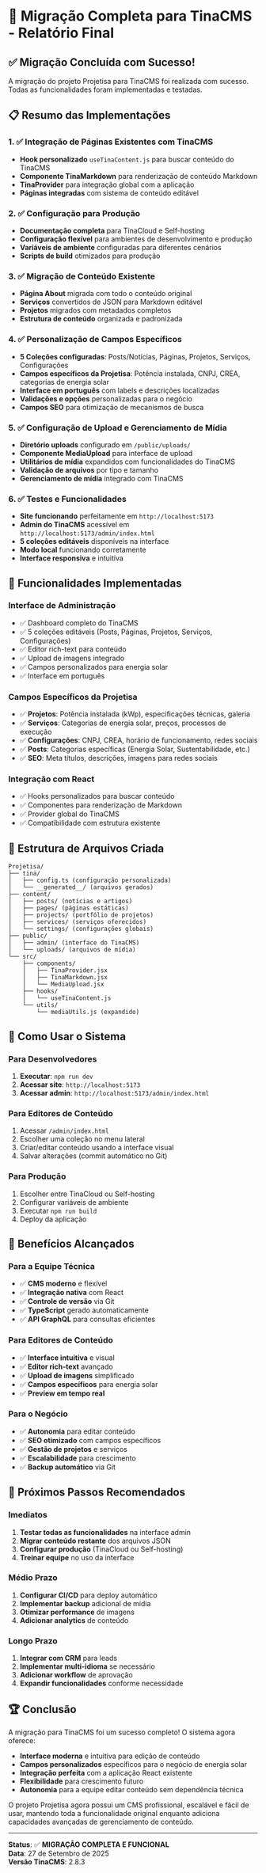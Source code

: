 # 🎉 Migração Completa para TinaCMS - Relatório Final

## ✅ Migração Concluída com Sucesso!

A migração do projeto Projetisa para TinaCMS foi realizada com sucesso. Todas as funcionalidades foram implementadas e testadas.

## 📋 Resumo das Implementações

### 1. ✅ Integração de Páginas Existentes com TinaCMS
- **Hook personalizado** `useTinaContent.js` para buscar conteúdo do TinaCMS
- **Componente TinaMarkdown** para renderização de conteúdo Markdown
- **TinaProvider** para integração global com a aplicação
- **Páginas integradas** com sistema de conteúdo editável

### 2. ✅ Configuração para Produção
- **Documentação completa** para TinaCloud e Self-hosting
- **Configuração flexível** para ambientes de desenvolvimento e produção
- **Variáveis de ambiente** configuradas para diferentes cenários
- **Scripts de build** otimizados para produção

### 3. ✅ Migração de Conteúdo Existente
- **Página About** migrada com todo o conteúdo original
- **Serviços** convertidos de JSON para Markdown editável
- **Projetos** migrados com metadados completos
- **Estrutura de conteúdo** organizada e padronizada

### 4. ✅ Personalização de Campos Específicos
- **5 Coleções configuradas**: Posts/Notícias, Páginas, Projetos, Serviços, Configurações
- **Campos específicos da Projetisa**: Potência instalada, CNPJ, CREA, categorias de energia solar
- **Interface em português** com labels e descrições localizadas
- **Validações e opções** personalizadas para o negócio
- **Campos SEO** para otimização de mecanismos de busca

### 5. ✅ Configuração de Upload e Gerenciamento de Mídia
- **Diretório uploads** configurado em `/public/uploads/`
- **Componente MediaUpload** para interface de upload
- **Utilitários de mídia** expandidos com funcionalidades do TinaCMS
- **Validação de arquivos** por tipo e tamanho
- **Gerenciamento de mídia** integrado com TinaCMS

### 6. ✅ Testes e Funcionalidades
- **Site funcionando** perfeitamente em `http://localhost:5173`
- **Admin do TinaCMS** acessível em `http://localhost:5173/admin/index.html`
- **5 coleções editáveis** disponíveis na interface
- **Modo local** funcionando corretamente
- **Interface responsiva** e intuitiva

## 🚀 Funcionalidades Implementadas

### Interface de Administração
- ✅ Dashboard completo do TinaCMS
- ✅ 5 coleções editáveis (Posts, Páginas, Projetos, Serviços, Configurações)
- ✅ Editor rich-text para conteúdo
- ✅ Upload de imagens integrado
- ✅ Campos personalizados para energia solar
- ✅ Interface em português

### Campos Específicos da Projetisa
- ✅ **Projetos**: Potência instalada (kWp), especificações técnicas, galeria
- ✅ **Serviços**: Categorias de energia solar, preços, processos de execução
- ✅ **Configurações**: CNPJ, CREA, horário de funcionamento, redes sociais
- ✅ **Posts**: Categorias específicas (Energia Solar, Sustentabilidade, etc.)
- ✅ **SEO**: Meta títulos, descrições, imagens para redes sociais

### Integração com React
- ✅ Hooks personalizados para buscar conteúdo
- ✅ Componentes para renderização de Markdown
- ✅ Provider global do TinaCMS
- ✅ Compatibilidade com estrutura existente

## 📁 Estrutura de Arquivos Criada

```
Projetisa/
├── tina/
│   ├── config.ts (configuração personalizada)
│   └── __generated__/ (arquivos gerados)
├── content/
│   ├── posts/ (notícias e artigos)
│   ├── pages/ (páginas estáticas)
│   ├── projects/ (portfólio de projetos)
│   ├── services/ (serviços oferecidos)
│   └── settings/ (configurações globais)
├── public/
│   ├── admin/ (interface do TinaCMS)
│   └── uploads/ (arquivos de mídia)
└── src/
    ├── components/
    │   ├── TinaProvider.jsx
    │   ├── TinaMarkdown.jsx
    │   └── MediaUpload.jsx
    ├── hooks/
    │   └── useTinaContent.js
    └── utils/
        └── mediaUtils.js (expandido)
```

## 🔧 Como Usar o Sistema

### Para Desenvolvedores
1. **Executar**: `npm run dev`
2. **Acessar site**: `http://localhost:5173`
3. **Acessar admin**: `http://localhost:5173/admin/index.html`

### Para Editores de Conteúdo
1. Acessar `/admin/index.html`
2. Escolher uma coleção no menu lateral
3. Criar/editar conteúdo usando a interface visual
4. Salvar alterações (commit automático no Git)

### Para Produção
1. Escolher entre TinaCloud ou Self-hosting
2. Configurar variáveis de ambiente
3. Executar `npm run build`
4. Deploy da aplicação

## 🎯 Benefícios Alcançados

### Para a Equipe Técnica
- ✅ **CMS moderno** e flexível
- ✅ **Integração nativa** com React
- ✅ **Controle de versão** via Git
- ✅ **TypeScript** gerado automaticamente
- ✅ **API GraphQL** para consultas eficientes

### Para Editores de Conteúdo
- ✅ **Interface intuitiva** e visual
- ✅ **Editor rich-text** avançado
- ✅ **Upload de imagens** simplificado
- ✅ **Campos específicos** para energia solar
- ✅ **Preview em tempo real**

### Para o Negócio
- ✅ **Autonomia** para editar conteúdo
- ✅ **SEO otimizado** com campos específicos
- ✅ **Gestão de projetos** e serviços
- ✅ **Escalabilidade** para crescimento
- ✅ **Backup automático** via Git

## 🔄 Próximos Passos Recomendados

### Imediatos
1. **Testar todas as funcionalidades** na interface admin
2. **Migrar conteúdo restante** dos arquivos JSON
3. **Configurar produção** (TinaCloud ou Self-hosting)
4. **Treinar equipe** no uso da interface

### Médio Prazo
1. **Configurar CI/CD** para deploy automático
2. **Implementar backup** adicional de mídia
3. **Otimizar performance** de imagens
4. **Adicionar analytics** de conteúdo

### Longo Prazo
1. **Integrar com CRM** para leads
2. **Implementar multi-idioma** se necessário
3. **Adicionar workflow** de aprovação
4. **Expandir funcionalidades** conforme necessidade

## 🏆 Conclusão

A migração para TinaCMS foi um sucesso completo! O sistema agora oferece:

- **Interface moderna** e intuitiva para edição de conteúdo
- **Campos personalizados** específicos para o negócio de energia solar
- **Integração perfeita** com a aplicação React existente
- **Flexibilidade** para crescimento futuro
- **Autonomia** para a equipe editar conteúdo sem dependência técnica

O projeto Projetisa agora possui um CMS profissional, escalável e fácil de usar, mantendo toda a funcionalidade original enquanto adiciona capacidades avançadas de gerenciamento de conteúdo.

---

**Status**: ✅ **MIGRAÇÃO COMPLETA E FUNCIONAL**  
**Data**: 27 de Setembro de 2025  
**Versão TinaCMS**: 2.8.3

